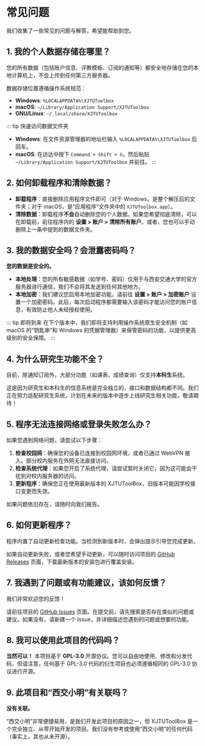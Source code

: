 # 常见问题

我们收集了一些常见的问题与解答，希望能帮助到您。

## 1. 我的个人数据存储在哪里？

您的所有数据（包括账户信息、评教模板、订阅的通知等）都安全地存储在您的本地计算机上，不会上传到任何第三方服务器。

数据存储位置遵循操作系统规范：

- **Windows**: `%LOCALAPPDATA%\XJTUToolbox`
- **macOS**: `~/Library/Application Support/XJTUToolbox`
- **GNU/Linux**: `~/.local/share/XJTUToolbox`

::: tip 快速访问数据文件夹
- **Windows**: 在文件资源管理器的地址栏输入 `%LOCALAPPDATA%\XJTUToolbox` 后回车。
- **macOS**: 在访达中按下 `Command + Shift + G`，然后粘贴 `~/Library/Application Support/XJTUToolbox` 并前往。
:::

## 2. 如何卸载程序和清除数据？

- **卸载程序**：直接删除应用程序文件即可（对于 Windows，是整个解压后的文件夹；对于 macOS，是“应用程序”文件夹中的 `XJTUToolbox.app`）。
- **清除数据**：卸载程序**不会**自动删除您的个人数据。如果您希望彻底清除，可以在卸载前，前往程序内的 **设置 > 账户 > 清除所有账户**。或者，您也可以手动删除上一条中提到的数据文件夹。

## 3. 我的数据安全吗？会泄露密码吗？

**您的数据是安全的。**

- **本地处理**：您的所有敏感数据（如学号、密码）仅用于与西安交通大学的官方服务器进行通信，我们不会将其发送到任何其他地方。
- **本地加密**：我们建议您启用本地加密功能。请前往 **设置 > 账户 > 加密账户** 设置一个加密密码。此后，每次启动程序都需要输入该密码才能访问您的账户信息，有效防止他人未经授权使用。

::: tip 即将到来
在下个版本中，我们即将支持利用操作系统原生安全机制（如 macOS 的“钥匙串”和 Windows 的凭据管理器）来保管密码的功能，以提供更高级别的安全保障。
:::

## 4. 为什么研究生功能不全？

目前，除通知订阅外，大部分功能（如课表、成绩查询）仅支持**本科生**系统。

这是因为研究生和本科生的信息系统是完全独立的，接口和数据结构都不同。我们正在努力适配研究生系统，计划在未来的版本中逐步上线研究生相关功能，敬请期待！

## 5. 程序无法连接网络或登录失败怎么办？

如果您遇到网络问题，请尝试以下步骤：

1.  **检查校园网**：确保您的设备已连接到校园网环境，或者已通过 WebVPN 接入。部分校内服务在外网无法直接访问。
2.  **检查系统代理**：如果您开启了系统代理，请尝试暂时关闭它，因为这可能会干扰到对校内服务器的访问。
3.  **更新程序**：确保您正在使用最新版本的 XJTUToolBox，旧版本可能因学校接口变更而失效。

如果问题依旧存在，请随时向我们报告。

## 6. 如何更新程序？

程序内置了自动更新检查功能。当检测到新版本时，会弹出提示引导您完成更新。

如果自动更新失败，或者您希望手动更新，可以随时访问项目的 [GitHub Releases](https://github.com/yan-xiaoo/XJTUToolBox/releases) 页面，下载最新版本的安装包进行覆盖安装。

## 7. 我遇到了问题或有功能建议，该如何反馈？

我们非常欢迎您的反馈！

请前往项目的 [GitHub Issues](https://github.com/yan-xiaoo/XJTUToolBox/issues) 页面。在提交前，请先搜索是否存在类似的问题或建议。如果没有，请新建一个 Issue，并详细描述您遇到的问题或想要的功能。

## 8. 我可以使用此项目的代码吗？

**当然可以！** 本项目基于 **GPL-3.0** 开源协议。您可以自由地使用、修改和分发代码，但请注意，任何基于 GPL-3.0 代码的衍生项目也必须遵循相同的 GPL-3.0 协议进行开源。

## 9. 此项目和“西交小明”有关联吗？

**没有关联。**

“西交小明”非常便捷易用，是我们开发此项目的原因之一，但 XJTUToolBox 是一个完全独立、从零开始开发的项目。我们没有参考或使用“西交小明”的任何代码（事实上，其也从未开源）。

